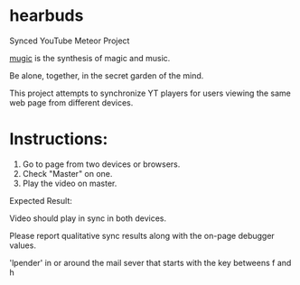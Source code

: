 # hearbuds
Synced YouTube Meteor Project

[mugic](http://mugic.meteor.com) is the synthesis of magic and music.

Be alone, together, in the secret garden of the mind.

This project attempts to synchronize YT players for users viewing the same web page from different devices.

# Instructions:
1. Go to page from two devices or browsers.
2. Check "Master" on one.
3. Play the video on master.

Expected Result:

Video should play in sync in both devices.

Please report qualitative sync results along with the on-page debugger values.

'lpender' in or around the mail sever that starts with the key betweens f and h
